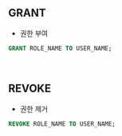 <!-- --- --><!-- title: DCL --><!-- updated: 2023-01-16 07:00:38Z --><!-- created: 2023-01-16 06:44:49Z --><!-- latitude: 37.44491680 --><!-- longitude: 127.13886840 --><!-- altitude: 0.0000 --><!-- --- -->## GRANT- 권한 부여```sqlGRANT ROLE_NAME TO USER_NAME;```<br>## REVOKE- 권한 제거```sqlREVOKE ROLE_NAME TO USER_NAME;```